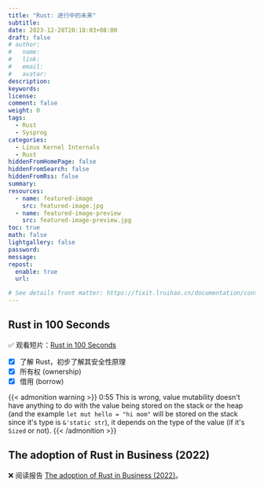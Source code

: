 ```yaml
---
title: "Rust: 进行中的未来"
subtitle:
date: 2023-12-28T20:18:03+08:00
draft: false
# author:
#   name:
#   link:
#   email:
#   avatar:
description:
keywords:
license:
comment: false
weight: 0
tags:
  - Rust
  - Sysprog
categories:
  - Linux Kernel Internals
  - Rust
hiddenFromHomePage: false
hiddenFromSearch: false
hiddenFromRss: false
summary:
resources:
  - name: featured-image
    src: featured-image.jpg
  - name: featured-image-preview
    src: featured-image-preview.jpg
toc: true
math: false
lightgallery: false
password:
message:
repost:
  enable: true
  url:

# See details front matter: https://fixit.lruihao.cn/documentation/content-management/introduction/#front-matter
---
```


## Rust in 100 Seconds

:white_check_mark: 观看短片：[Rust in 100 Seconds][rust-in-100s] 
- [x] 了解 Rust，初步了解其安全性原理
- [x] 所有权 (ownership)
- [x] 借用 (borrow) 

{{< admonition warning >}}
0:55 This is wrong, value mutability doesn't have anything to do with the value being stored on the stack or the heap (and the example `let mut hello = "hi mom"` will be stored on the stack since it's type is `&'static str`), it depends on the type of the value (if it's `Sized` or not).
{{< /admonition >}}

## The adoption of Rust in Business (2022)

:x: 阅读报告 [The adoption of Rust in Business (2022)][2022-review-the-adoption-of-rust-in-business]。


[rust-in-100s]: https://youtu.be/5C_HPTJg5ek
[2022-review-the-adoption-of-rust-in-business]: https://rustmagazine.org/issue-1/2022-review-the-adoption-of-rust-in-business/
